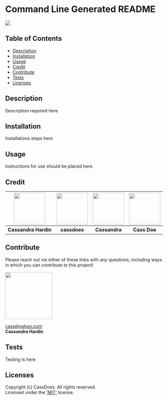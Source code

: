 # Command Line Generated README
  [<img src="https://img.shields.io/badge/License-MIT-yellow.svg"/>](https://choosealicense.com/licenses/mit/)

  ## Table of Contents
  - [Description](#description)
  - [Installation](#installation)
  - [Usage](#usage)
  - [Credit](#credit)
  - [Contribute](#contribute)
  - [Tests](#tests)
  - [Licenses](#licenses)

  ## Description
  Description required here

  ## Installation
  Installations steps here

  ## Usage
  Instructions for use should be placed here.

  
  ## Credit  
  [<img src="https://github.com/cassdoes.png?" width="100"/>](https://github.com/cassdoes) | [<img src="https://github.com/cassdoes.png?" width="100"/>](https://github.com/cassdoes) | [<img src="https://github.com/cassdoes.png?" width="100"/>](https://github.com/cassdoes) | [<img src="https://github.com/cassdoes.png?" width="100"/>](https://github.com/cassdoes) | 
  :----: | :----: | :----: | :----: | 
  **Cassandra Hardin** | **cassdoes** | **Cassandra** | **Cass Doe** | 
  

  ## Contribute 

  Please reach out via either of these links with any questions, including ways in which
  you can contribute to this project!

  [<img src="https://github.com/CassDoes.png?" width="150"/>](https://github.com/CassDoes)  
  
  cass@yahoo.com  
  **Cassandra Hardin**

  ## Tests
  Testing is here

  ## Licenses
  
  Copyright (c) CassDoes. All rights reserved.  
  Licensed under the ['MIT'](https://choosealicense.com/licenses/mit/) license.
